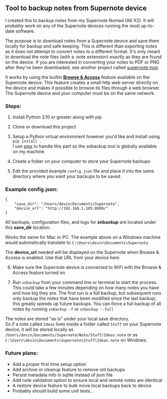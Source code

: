 ## Tool to backup notes from Supernote device

I created this to backup notes from my Supernote Nomad (A6 X2). It will *probably* work on any of the Supernote devices running the most up-to-date software.

The purpose is to download notes from a Supernote device and save them locally for backup and safe keeping. This is different than exporting notes as it does not attempt to convert notes to a different format. It's only meant to download the note files (with a .note extension) exactly as they are found on the device. If you are interested in converting your notes to PDF or PNG after they've been downloaded, see another project called [supernote-tool](https://github.com/jya-dev/supernote-tool).

It works by using the builtin [**Browse & Access**](https://support.supernote.com/en_US/Tools-Features/wi-fi-transfer) feature available on the Supernote device. This feature creates a small http web server directly on the device and makes it possible to browse its files through a web browser. The Supernote device and your computer must be on the same network.

### Steps:

1. Install Python 3.10 or greater along with pip

2. Clone or download this project

3. Setup a Python virtual environment however you'd like and install using `pip install .`  
I use [pipx](https://github.com/pypa/pipx) to handle this part so the snbackup tool is globally available on my machine.

4. Create a folder on your computer to store your Supernote backups

5. Edit the provided example `config.json` file and place it into the same directory where you want your backups to be saved.

### Example config.json:
```
{
    "save_dir": "/Users/devin/Documents/Supernote",
    "device_url": "http://192.168.1.105:8089/"
}
```

All backups, configuration files, and logs for **snbackup** are located under this **save_dir** location.  

Works the same for Mac or PC. The example above on a Windows machine would automatically translate to `C:\Users\devin\Documents\Supernote`

The **device_url** needed will be displayed on the Supernote when Browse & Access is enabled. Use that URL from your device here.

6. Make sure the Supernote device is connected to WiFi with the Browse & Access feature turned on

7. Run `snbackup` from your command line or terminal to start the process. This could take a few minutes depending on how many notes you have and how big they are. The first run is a full backup, but subsequent runs only backup the notes that have been modified since the last backup; this greatly speeds up future backups. You can force a full backup of all notes by running `snbackup -f` or `snbackup --full`

The notes are stored "as is" under your local save directory.  
So if a note called `Ideas` lives inside a folder called `Stuff` on your Supernote device, it will be stored locally as `/Users/devin/Documents/Supernote/Note/Stuff/Ideas.note` or as `C:\Users\devin\Documents\Supernote\Stuff\Ideas.note` on Windows.
  

### Future plans:
- Add a proper first time setup option
- Add archive or cleanup feature to remove old backups
- Persist metadata info in sqlite instead of json file
- Add note validation option to ensure local and remote notes are identical
- A restore device feature to bulk move local backups back to device
- Probably should build some unit tests...
